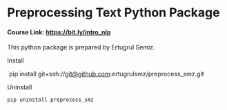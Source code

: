 # Preprocessing Text Python Package

#### Course Link: https://bit.ly/intro_nlp

This python package is prepared by Ertugrul Semiz.

Install

`pip install git+ssh://git@github.com:ertugrulsmz/preprocess_smz.git

Uninstall

`pip uninstall preprocess_smz`